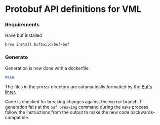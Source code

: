 # Protobuf API definitions for VML


### Requirements
Have buf installed
```bash
brew install bufbuild/buf/buf
```
### Generate

Generation is now done with a dockerfile

```bash
make
```

The files in the `proto/` directory are automatically formatted by the [Buf's linter](https://docs.buf.build/lint/overview).

Code is checked for breaking changes against the `master` branch. If generation fails at the `buf breaking` command during the `make` process, follow the instructions from the output to make the new code backwards-compatible.
